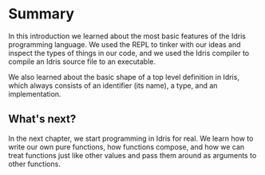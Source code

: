 # Summary

In this introduction we learned about the most basic features of the Idris programming language. We used the REPL to tinker with our ideas and inspect the types of things in our code, and we used the Idris compiler to compile an Idris source file to an executable.

We also learned about the basic shape of a top level definition in Idris, which always consists of an identifier (its name), a type, and an implementation.

## What's next?

In the next chapter, we start programming in Idris for real. We learn how to write our own pure functions, how functions compose, and how we can treat functions just like other values and pass them around as arguments to other functions.
